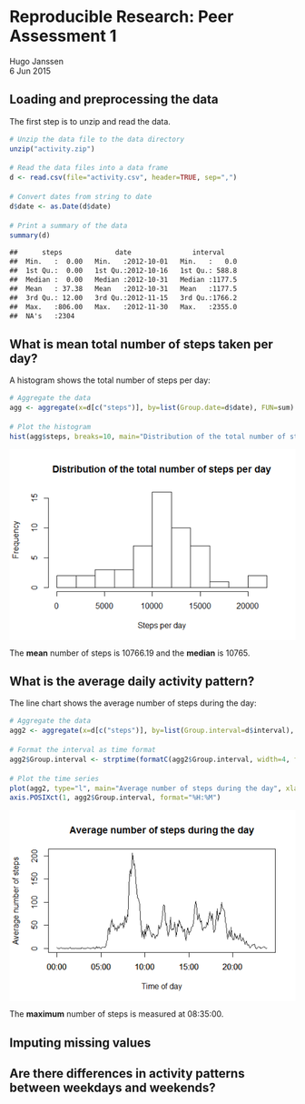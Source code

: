 # Reproducible Research: Peer Assessment 1
Hugo Janssen  
6 Jun 2015  





## Loading and preprocessing the data

The first step is to unzip and read the data.


```r
# Unzip the data file to the data directory
unzip("activity.zip")

# Read the data files into a data frame
d <- read.csv(file="activity.csv", header=TRUE, sep=",")

# Convert dates from string to date
d$date <- as.Date(d$date)

# Print a summary of the data
summary(d)
```

```
##      steps             date               interval     
##  Min.   :  0.00   Min.   :2012-10-01   Min.   :   0.0  
##  1st Qu.:  0.00   1st Qu.:2012-10-16   1st Qu.: 588.8  
##  Median :  0.00   Median :2012-10-31   Median :1177.5  
##  Mean   : 37.38   Mean   :2012-10-31   Mean   :1177.5  
##  3rd Qu.: 12.00   3rd Qu.:2012-11-15   3rd Qu.:1766.2  
##  Max.   :806.00   Max.   :2012-11-30   Max.   :2355.0  
##  NA's   :2304
```



## What is mean total number of steps taken per day?

A histogram shows the total number of steps per day: 


```r
# Aggregate the data
agg <- aggregate(x=d[c("steps")], by=list(Group.date=d$date), FUN=sum)

# Plot the histogram
hist(agg$steps, breaks=10, main="Distribution of the total number of steps per day", xlab="Steps per day")
```

<img src="PA1_template_files/figure-html/plot_histogram-1.png" title="" alt="" style="display: block; margin: auto;" />

The <b>mean</b> number of steps is 10766.19 and the <b>median</b> is 10765.



## What is the average daily activity pattern?

The line chart shows the average number of steps during the day:


```r
# Aggregate the data
agg2 <- aggregate(x=d[c("steps")], by=list(Group.interval=d$interval), FUN=mean, na.rm=TRUE)

# Format the interval as time format
agg2$Group.interval <- strptime(formatC(agg2$Group.interval, width=4, flag="0"), "%H%M")

# Plot the time series
plot(agg2, type="l", main="Average number of steps during the day", xlab="Time of day", ylab="Average number of steps")
axis.POSIXct(1, agg2$Group.interval, format="%H:%M")
```

<img src="PA1_template_files/figure-html/plot_average-1.png" title="" alt="" style="display: block; margin: auto;" />
 
The <b>maximum</b> number of steps is measured at 08:35:00.



## Imputing missing values



## Are there differences in activity patterns between weekdays and weekends?
